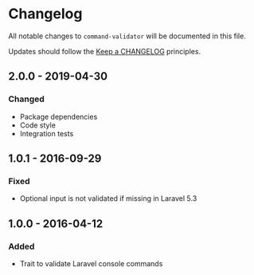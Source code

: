 # Changelog

All notable changes to `command-validator` will be documented in this file.

Updates should follow the [Keep a CHANGELOG](http://keepachangelog.com/) principles.



## 2.0.0 - 2019-04-30

### Changed
- Package dependencies
- Code style
- Integration tests


## 1.0.1 - 2016-09-29

### Fixed
- Optional input is not validated if missing in Laravel 5.3


## 1.0.0 - 2016-04-12

### Added
- Trait to validate Laravel console commands
